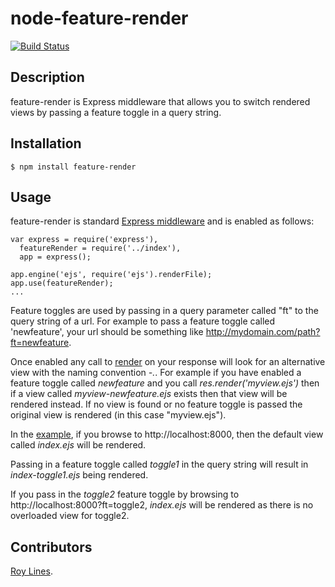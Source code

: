 # node-feature-render

[![Build Status](https://secure.travis-ci.org/B2MSolutions/node-feature-render.png)](http://travis-ci.org/B2MSolutions/node-feature-render)

## Description
feature-render is Express middleware that allows you to switch rendered views by passing a feature toggle in a query string. 

## Installation
    $ npm install feature-render

## Usage
feature-render is standard [Express middleware](http://expressjs.com/api.html#middleware) and is enabled as follows:

```
var express = require('express'),
  featureRender = require('../index'),    
  app = express();

app.engine('ejs', require('ejs').renderFile);
app.use(featureRender);
...

```

Feature toggles are used by passing in a query parameter called "ft" to the query string of a url. For example to pass a feature toggle called 'newfeature', your url should be something like http://mydomain.com/path?ft=newfeature.

Once enabled any call to [render](http://expressjs.com/api.html#res.render) on your response will look for an alternative view with the naming convention *<view>-<featuretoggle>.<extension>*.
For example if you have enabled a feature toggle called *newfeature* and you call *res.render('myview.ejs')* then if a view called *myview-newfeature.ejs* exists then that view will be rendered instead.
If no view is found or no feature toggle is passed the original view is rendered (in this case "myview.ejs").

In the [example](https://github.com/B2MSolutions/node-feature-render/tree/master/example), 
if you browse to http://localhost:8000, then the default view called *index.ejs* will be rendered. 

Passing in a feature toggle called *toggle1* in the query string will result in *index-toggle1.ejs* being rendered.

If you pass in the *toggle2* feature toggle by browsing to http://localhost:8000?ft=toggle2, *index.ejs* will be rendered as there is no overloaded view for toggle2.

## Contributors
[Roy Lines](http://roylines.co.uk).



